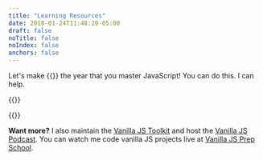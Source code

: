 ```yaml
---
title: "Learning Resources"
date: 2018-01-24T11:48:20-05:00
draft: false
noTitle: false
noIndex: false
anchors: false
---
```


Let's make {{<year>}} the year that you master&nbsp;JavaScript! You can do this. I can help.

{{<cta for="funnel">}}

{{<cta for="products">}}

**Want more?** I also maintain the [Vanilla JS Toolkit](https://vanillajstoolkit.com) and host the [Vanilla JS Podcast](https://vanillajspodcast.com). You can watch me code vanilla JS projects live at [Vanilla JS Prep School](https://vanillajsprepschool.com).